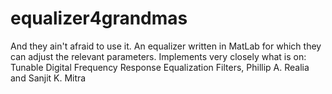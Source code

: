 # equalizer4grandmas
And they ain't afraid to use it. An equalizer written in MatLab for which they can adjust the relevant parameters.
Implements very closely what is on: Tunable Digital Frequency Response Equalization Filters, Phillip A. Realia and Sanjit K. Mitra
